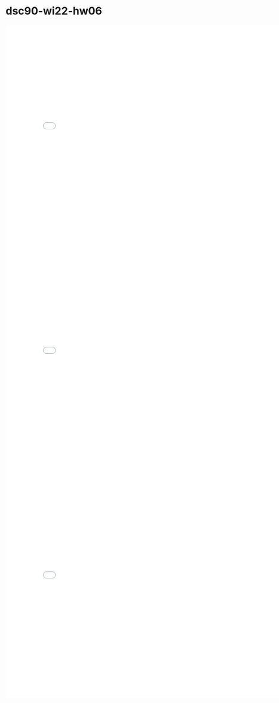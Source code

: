 # dsc90-wi22-hw06

<iframe src='snow-map.html' width=800 height=600 frameBorder=0></iframe>

<iframe src='plotly-fig.html' width=800 height=600 frameBorder=0></iframe>

<iframe src='france_plotly-fig.html' width=800 height=600 frameBorder=0></iframe>
